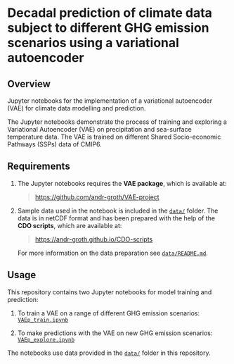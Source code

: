 # Decadal prediction of climate data subject to different GHG emission scenarios using a variational autoencoder

## Overview

Jupyter notebooks for the implementation of a variational autoencoder (VAE) for climate data modelling and prediction.

The Jupyter notebooks demonstrate the process of training and exploring a Variational Autoencoder (VAE) on precipitation and sea-surface temperature data. The VAE is trained on different Shared Socio-economic Pathways (SSPs) data of CMIP6.

## Requirements

1. The Jupyter notebooks requires the __VAE package__, which is available at:

    > https://github.com/andr-groth/VAE-project

2. Sample data used in the notebook is included in the [`data/`](/data/) folder. The data is in netCDF format and has been prepared with the help of the __CDO scripts__, which are available at:

    > https://andr-groth.github.io/CDO-scripts

    For more information on the data preparation see [`data/README.md`](/data/README.md).


## Usage

This repository contains two Jupyter notebooks for model training and prediction:

1. To train a VAE on a range of different GHG emission scenarios: [`VAEp_train.ipynb`](VAEp_train.ipynb)

2. To make predictions with the VAE on new GHG emission scenarios: [`VAEp_explore.ipynb`](VAEp_explore.ipynb)

The notebooks use data provided in the [`data/`](/data/) folder in this repository.